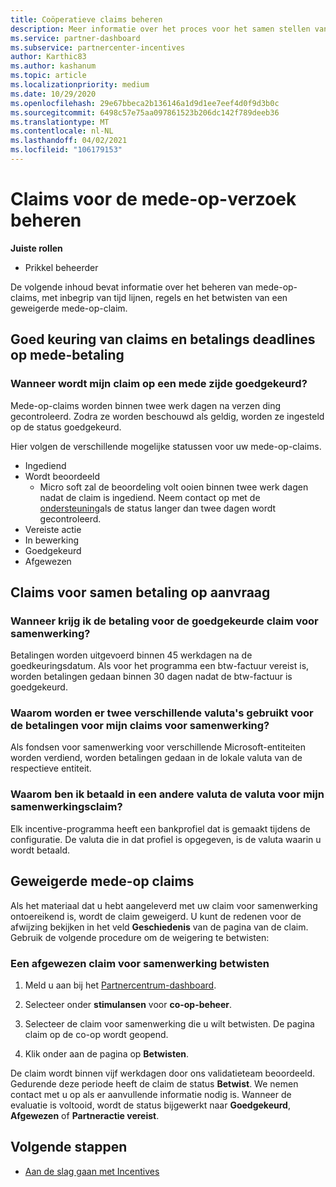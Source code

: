 ```yaml
---
title: Coöperatieve claims beheren
description: Meer informatie over het proces voor het samen stellen van claims, met inbegrip van deadlines, valuta problemen en het betwisten van een geweigerde mede-op-claim.
ms.service: partner-dashboard
ms.subservice: partnercenter-incentives
author: Karthic83
ms.author: kashanum
ms.topic: article
ms.localizationpriority: medium
ms.date: 10/29/2020
ms.openlocfilehash: 29e67bbeca2b136146a1d9d1ee7eef4d0f9d3b0c
ms.sourcegitcommit: 6498c57e75aa097861523b206dc142f789deeb36
ms.translationtype: MT
ms.contentlocale: nl-NL
ms.lasthandoff: 04/02/2021
ms.locfileid: "106179153"
---
```

# <a name="manage-incentives-co-op-claims"></a>Claims voor de mede-op-verzoek beheren

**Juiste rollen**

- Prikkel beheerder

De volgende inhoud bevat informatie over het beheren van mede-op-claims, met inbegrip van tijd lijnen, regels en het betwisten van een geweigerde mede-op-claim.

## <a name="co-op-claims-approval-and-payment-deadlines"></a>Goed keuring van claims en betalings deadlines op mede-betaling

### <a name="when-will-my-co-op-claim-be-approved"></a>Wanneer wordt mijn claim op een mede zijde goedgekeurd?

Mede-op-claims worden binnen twee werk dagen na verzen ding gecontroleerd. Zodra ze worden beschouwd als geldig, worden ze ingesteld op de status goedgekeurd.  

Hier volgen de verschillende mogelijke statussen voor uw mede-op-claims.

- Ingediend
- Wordt beoordeeld
  - Micro soft zal de beoordeling volt ooien binnen twee werk dagen nadat de claim is ingediend. Neem contact op met de [ondersteuning](https://partner.microsoft.com/dashboard/support/incentives/servicerequests?category=incentives)als de status langer dan twee dagen wordt gecontroleerd.
- Vereiste actie
- In bewerking
- Goedgekeurd
- Afgewezen

## <a name="co-op-claim-payments"></a>Claims voor samen betaling op aanvraag

### <a name="when-will-i-get-the-payment-for-the-approved-co-op-claim"></a>Wanneer krijg ik de betaling voor de goedgekeurde claim voor samenwerking?

Betalingen worden uitgevoerd binnen 45 werkdagen na de goedkeuringsdatum. Als voor het programma een btw-factuur vereist is, worden betalingen gedaan binnen 30 dagen nadat de btw-factuur is goedgekeurd.

### <a name="why-are-my-co-op-claim-payments-made-in-two-different-currencies"></a>Waarom worden er twee verschillende valuta's gebruikt voor de betalingen voor mijn claims voor samenwerking?

Als fondsen voor samenwerking voor verschillende Microsoft-entiteiten worden verdiend, worden betalingen gedaan in de lokale valuta van de respectieve entiteit.  

### <a name="why-was-i-paid-in-a-currency-other-than-my-co-op-claim-currency"></a>Waarom ben ik betaald in een andere valuta de valuta voor mijn samenwerkingsclaim?

Elk incentive-programma heeft een bankprofiel dat is gemaakt tijdens de configuratie. De valuta die in dat profiel is opgegeven, is de valuta waarin u wordt betaald.

## <a name="rejected-co-op-claims"></a>Geweigerde mede-op claims

Als het materiaal dat u hebt aangeleverd met uw claim voor samenwerking ontoereikend is, wordt de claim geweigerd. U kunt de redenen voor de afwijzing bekijken in het veld **Geschiedenis** van de pagina van de claim. Gebruik de volgende procedure om de weigering te betwisten:

### <a name="dispute-a-rejected-co-op-claim"></a>Een afgewezen claim voor samenwerking betwisten

1. Meld u aan bij het [Partnercentrum-dashboard](https://partner.microsoft.com/dashboard/).

2. Selecteer onder **stimulansen** voor **co-op-beheer**.

3. Selecteer de claim voor samenwerking die u wilt betwisten. De pagina claim op de co-op wordt geopend.

4. Klik onder aan de pagina op **Betwisten**.

De claim wordt binnen vijf werkdagen door ons validatieteam beoordeeld. Gedurende deze periode heeft de claim de status **Betwist**. We nemen contact met u op als er aanvullende informatie nodig is. Wanneer de evaluatie is voltooid, wordt de status bijgewerkt naar **Goedgekeurd**, **Afgewezen** of **Partneractie vereist**.

## <a name="next-steps"></a>Volgende stappen

- [Aan de slag gaan met Incentives](incentives-get-started-intro.md)
